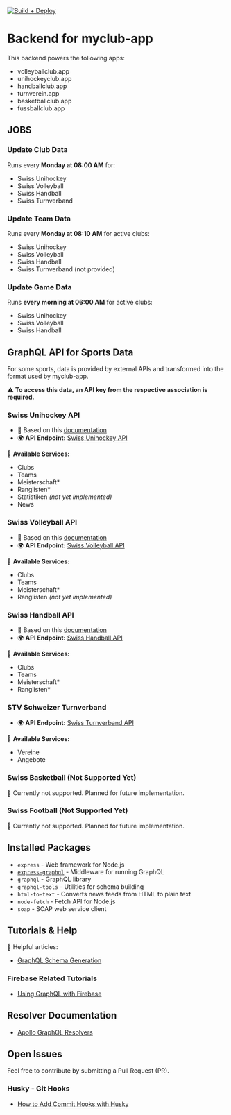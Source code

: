 [![Build + Deploy](https://github.com/myclubapp/backend/actions/workflows/main.yml/badge.svg)](https://github.com/myclubapp/backend/actions/workflows/main.yml)

# Backend for myclub-app

This backend powers the following apps:
- volleyballclub.app
- unihockeyclub.app  
- handballclub.app  
- turnverein.app
- basketballclub.app  
- fussballclub.app  

## JOBS

### Update Club Data
Runs every **Monday at 08:00 AM** for: 
- Swiss Unihockey
- Swiss Volleyball
- Swiss Handball
- Swiss Turnverband

### Update Team Data
Runs every **Monday at 08:10 AM** for active clubs: 
- Swiss Unihockey
- Swiss Volleyball
- Swiss Handball
- Swiss Turnverband (not provided)

### Update Game Data
Runs **every morning at 06:00 AM** for active clubs:
- Swiss Unihockey
- Swiss Volleyball
- Swiss Handball

## GraphQL API for Sports Data
For some sports, data is provided by external APIs and transformed into the format used by myclub-app.  

⚠️ **To access this data, an API key from the respective association is required.**  

### **Swiss Unihockey API**
- 📄 Based on this [documentation](https://api-v2.swissunihockey.ch/api/doc/table/overview)  
- 🌍 **API Endpoint:** [Swiss Unihockey API](https://europe-west6-myclubmanagement.cloudfunctions.net/api/swissunihockey)  

📌 **Available Services:**  
- Clubs  
- Teams  
- Meisterschaft*  
- Ranglisten*  
- Statistiken *(not yet implemented)*  
- News  

### **Swiss Volleyball API**
- 📄 Based on this [documentation](https://myvolley.volleyball.ch/SwissVolley.wsdl)  
- 🌍 **API Endpoint:** [Swiss Volleyball API](https://europe-west6-myclubmanagement.cloudfunctions.net/api/swissvolley)  

📌 **Available Services:**  
- Clubs  
- Teams  
- Meisterschaft*  
- Ranglisten *(not yet implemented)*  

### **Swiss Handball API**
- 📄 Based on this [documentation](https://clubapi-test.handball.ch/swagger/index.html)  
- 🌍 **API Endpoint:** [Swiss Handball API](https://europe-west6-myclubmanagement.cloudfunctions.net/api/swisshandball)  

📌 **Available Services:**  
- Clubs  
- Teams  
- Meisterschaft*  
- Ranglisten*  

### **STV Schweizer Turnverband**
- 🌍 **API Endpoint:** [Swiss Turnverband API](https://europe-west6-myclubmanagement.cloudfunctions.net/api/swissturnverband)  

📌 **Available Services:**  
- Vereine  
- Angebote  

### **Swiss Basketball (Not Supported Yet)**
🚧 Currently not supported. Planned for future implementation.

### **Swiss Football (Not Supported Yet)**
🚧 Currently not supported. Planned for future implementation.

## Installed Packages
- `express` - Web framework for Node.js
- [`express-graphql`](https://www.npmjs.com/package/express-graphql) - Middleware for running GraphQL
- `graphql` - GraphQL library
- `graphql-tools` - Utilities for schema building
- `html-to-text` - Converts news feeds from HTML to plain text
- `node-fetch` - Fetch API for Node.js
- `soap` - SOAP web service client

## Tutorials & Help
🔗 Helpful articles:  
- [GraphQL Schema Generation](https://www.graphql-tools.com/docs/generate-schema)

### **Firebase Related Tutorials**
- [Using GraphQL with Firebase](https://medium.com/mehak-vohra/using-graphql-to-query-your-firebase-realtime-database-a6e6cbd6aa3a)

## Resolver Documentation
- [Apollo GraphQL Resolvers](https://www.apollographql.com/docs/apollo-server/data/resolvers/)

## Open Issues
Feel free to contribute by submitting a Pull Request (PR).  

### **Husky - Git Hooks**
- [How to Add Commit Hooks with Husky](https://www.freecodecamp.org/news/how-to-add-commit-hooks-to-git-with-husky-to-automate-code-tasks/)